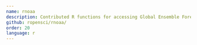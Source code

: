 ```yaml
---
name: rnoaa
description: Contributed R functions for accessing Global Ensemble Forecasting System (GEFS) data.
github: ropensci/rnoaa/
order: 20
language: r
---
```

